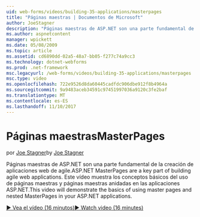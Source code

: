 ```yaml
---
uid: web-forms/videos/building-35-applications/masterpages
title: "Páginas maestras | Documentos de Microsoft"
author: JoeStagner
description: "Páginas maestras de ASP.NET son una parte fundamental de la creación de aplicaciones web de agile. Este vídeo muestra los aspectos básicos del uso de páginas maestras y páginas maestras anidadas en..."
ms.author: aspnetcontent
manager: wpickett
ms.date: 05/08/2009
ms.topic: article
ms.assetid: cd6890dd-02a5-48a7-bb05-f277c74a9cc3
ms.technology: dotnet-webforms
ms.prod: .net-framework
msc.legacyurl: /web-forms/videos/building-35-applications/masterpages
msc.type: video
ms.openlocfilehash: 722e9526d8da60445cadfdc906dbe912f8b4964a
ms.sourcegitcommit: 9a9483aceb34591c97451997036a9120c3fe2baf
ms.translationtype: MT
ms.contentlocale: es-ES
ms.lasthandoff: 11/10/2017
---
```

<a name="masterpages"></a><span data-ttu-id="12547-104">Páginas maestras</span><span class="sxs-lookup"><span data-stu-id="12547-104">MasterPages</span></span>
====================
<span data-ttu-id="12547-105">por [Joe Stagner](https://github.com/JoeStagner)</span><span class="sxs-lookup"><span data-stu-id="12547-105">by [Joe Stagner](https://github.com/JoeStagner)</span></span>

<span data-ttu-id="12547-106">Páginas maestras de ASP.NET son una parte fundamental de la creación de aplicaciones web de agile.</span><span class="sxs-lookup"><span data-stu-id="12547-106">ASP.NET MasterPages are a key part of building agile web applications.</span></span> <span data-ttu-id="12547-107">Este vídeo muestra los conceptos básicos del uso de páginas maestras y páginas maestras anidadas en las aplicaciones ASP.NET.</span><span class="sxs-lookup"><span data-stu-id="12547-107">This video will demonstrate the basics of using master pages and nested MasterPages in your ASP.NET applications.</span></span>

[<span data-ttu-id="12547-108">&#9654; Vea el vídeo (16 minutos)</span><span class="sxs-lookup"><span data-stu-id="12547-108">&#9654; Watch video (16 minutes)</span></span>](https://channel9.msdn.com/Blogs/ASP-NET-Site-Videos/masterpages)
